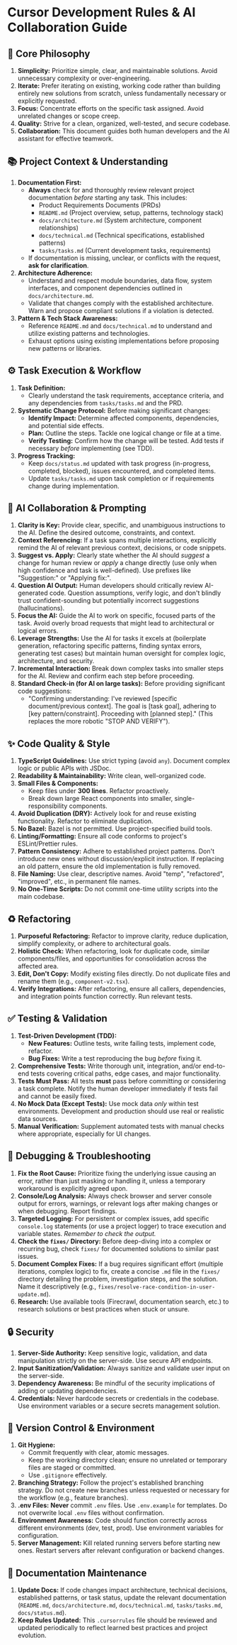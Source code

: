 # Cursor Development Rules & AI Collaboration Guide

## 📜 Core Philosophy

1. **Simplicity:** Prioritize simple, clear, and maintainable solutions. Avoid unnecessary complexity or over-engineering.
2. **Iterate:** Prefer iterating on existing, working code rather than building entirely new solutions from scratch, unless fundamentally necessary or explicitly requested.
3. **Focus:** Concentrate efforts on the specific task assigned. Avoid unrelated changes or scope creep.
4. **Quality:** Strive for a clean, organized, well-tested, and secure codebase.
5. **Collaboration:** This document guides both human developers and the AI assistant for effective teamwork.

## 📚 Project Context & Understanding

1. **Documentation First:**
    * **Always** check for and thoroughly review relevant project documentation *before* starting any task. This includes:
        * Product Requirements Documents (PRDs)
        * `README.md` (Project overview, setup, patterns, technology stack)
        * `docs/architecture.md` (System architecture, component relationships)
        * `docs/technical.md` (Technical specifications, established patterns)
        * `tasks/tasks.md` (Current development tasks, requirements)
    * If documentation is missing, unclear, or conflicts with the request, **ask for clarification**.
2. **Architecture Adherence:**
    * Understand and respect module boundaries, data flow, system interfaces, and component dependencies outlined in `docs/architecture.md`.
    * Validate that changes comply with the established architecture. Warn and propose compliant solutions if a violation is detected.
3. **Pattern & Tech Stack Awareness:**
    * Reference `README.md` and `docs/technical.md` to understand and utilize existing patterns and technologies.
    * Exhaust options using existing implementations before proposing new patterns or libraries.

## ⚙️ Task Execution & Workflow

1. **Task Definition:**
    * Clearly understand the task requirements, acceptance criteria, and any dependencies from `tasks/tasks.md` and the PRD.
2. **Systematic Change Protocol:** Before making significant changes:
    * **Identify Impact:** Determine affected components, dependencies, and potential side effects.
    * **Plan:** Outline the steps. Tackle one logical change or file at a time.
    * **Verify Testing:** Confirm how the change will be tested. Add tests if necessary *before* implementing (see TDD).
3. **Progress Tracking:**
    * Keep `docs/status.md` updated with task progress (in-progress, completed, blocked), issues encountered, and completed items.
    * Update `tasks/tasks.md` upon task completion or if requirements change during implementation.

## 🤖 AI Collaboration & Prompting

1. **Clarity is Key:** Provide clear, specific, and unambiguous instructions to the AI. Define the desired outcome, constraints, and context.
2. **Context Referencing:** If a task spans multiple interactions, explicitly remind the AI of relevant previous context, decisions, or code snippets.
3. **Suggest vs. Apply:** Clearly state whether the AI should *suggest* a change for human review or *apply* a change directly (use only when high confidence and task is well-defined). Use prefixes like "Suggestion:" or "Applying fix:".
4. **Question AI Output:** Human developers should critically review AI-generated code. Question assumptions, verify logic, and don't blindly trust confident-sounding but potentially incorrect suggestions (hallucinations).
5. **Focus the AI:** Guide the AI to work on specific, focused parts of the task. Avoid overly broad requests that might lead to architectural or logical errors.
6. **Leverage Strengths:** Use the AI for tasks it excels at (boilerplate generation, refactoring specific patterns, finding syntax errors, generating test cases) but maintain human oversight for complex logic, architecture, and security.
7. **Incremental Interaction:** Break down complex tasks into smaller steps for the AI. Review and confirm each step before proceeding.
8. **Standard Check-in (for AI on large tasks):** Before providing significant code suggestions:
    * "Confirming understanding: I've reviewed [specific document/previous context]. The goal is [task goal], adhering to [key pattern/constraint]. Proceeding with [planned step]." (This replaces the more robotic "STOP AND VERIFY").

## ✨ Code Quality & Style

1. **TypeScript Guidelines:** Use strict typing (avoid `any`). Document complex logic or public APIs with JSDoc.
2. **Readability & Maintainability:** Write clean, well-organized code.
3. **Small Files & Components:**
    * Keep files under **300 lines**. Refactor proactively.
    * Break down large React components into smaller, single-responsibility components.
4. **Avoid Duplication (DRY):** Actively look for and reuse existing functionality. Refactor to eliminate duplication.
5. **No Bazel:** Bazel is not permitted. Use project-specified build tools.
6. **Linting/Formatting:** Ensure all code conforms to project's ESLint/Prettier rules.
7. **Pattern Consistency:** Adhere to established project patterns. Don't introduce new ones without discussion/explicit instruction. If replacing an old pattern, ensure the old implementation is fully removed.
8. **File Naming:** Use clear, descriptive names. Avoid "temp", "refactored", "improved", etc., in permanent file names.
9. **No One-Time Scripts:** Do not commit one-time utility scripts into the main codebase.

## ♻️ Refactoring

1. **Purposeful Refactoring:** Refactor to improve clarity, reduce duplication, simplify complexity, or adhere to architectural goals.
2. **Holistic Check:** When refactoring, look for duplicate code, similar components/files, and opportunities for consolidation across the affected area.
3. **Edit, Don't Copy:** Modify existing files directly. Do not duplicate files and rename them (e.g., `component-v2.tsx`).
4. **Verify Integrations:** After refactoring, ensure all callers, dependencies, and integration points function correctly. Run relevant tests.

## ✅ Testing & Validation

1. **Test-Driven Development (TDD):**
    * **New Features:** Outline tests, write failing tests, implement code, refactor.
    * **Bug Fixes:** Write a test reproducing the bug *before* fixing it.
2. **Comprehensive Tests:** Write thorough unit, integration, and/or end-to-end tests covering critical paths, edge cases, and major functionality.
3. **Tests Must Pass:** All tests **must** pass before committing or considering a task complete. Notify the human developer immediately if tests fail and cannot be easily fixed.
4. **No Mock Data (Except Tests):** Use mock data *only* within test environments. Development and production should use real or realistic data sources.
5. **Manual Verification:** Supplement automated tests with manual checks where appropriate, especially for UI changes.

## 🐛 Debugging & Troubleshooting

1. **Fix the Root Cause:** Prioritize fixing the underlying issue causing an error, rather than just masking or handling it, unless a temporary workaround is explicitly agreed upon.
2. **Console/Log Analysis:** Always check browser and server console output for errors, warnings, or relevant logs after making changes or when debugging. Report findings.
3. **Targeted Logging:** For persistent or complex issues, add specific `console.log` statements (or use a project logger) to trace execution and variable states. *Remember to check the output.*
4. **Check the `fixes/` Directory:** Before deep-diving into a complex or recurring bug, check `fixes/` for documented solutions to similar past issues.
5. **Document Complex Fixes:** If a bug requires significant effort (multiple iterations, complex logic) to fix, create a concise `.md` file in the `fixes/` directory detailing the problem, investigation steps, and the solution. Name it descriptively (e.g., `fixes/resolve-race-condition-in-user-update.md`).
6. **Research:** Use available tools (Firecrawl, documentation search, etc.) to research solutions or best practices when stuck or unsure.

## 🔒 Security

1. **Server-Side Authority:** Keep sensitive logic, validation, and data manipulation strictly on the server-side. Use secure API endpoints.
2. **Input Sanitization/Validation:** Always sanitize and validate user input on the server-side.
3. **Dependency Awareness:** Be mindful of the security implications of adding or updating dependencies.
4. **Credentials:** Never hardcode secrets or credentials in the codebase. Use environment variables or a secure secrets management solution.

## 🌳 Version Control & Environment

1. **Git Hygiene:**
    * Commit frequently with clear, atomic messages.
    * Keep the working directory clean; ensure no unrelated or temporary files are staged or committed.
    * Use `.gitignore` effectively.
2. **Branching Strategy:** Follow the project's established branching strategy. Do not create new branches unless requested or necessary for the workflow (e.g., feature branches).
3. **.env Files:** **Never** commit `.env` files. Use `.env.example` for templates. Do not overwrite local `.env` files without confirmation.
4. **Environment Awareness:** Code should function correctly across different environments (dev, test, prod). Use environment variables for configuration.
5. **Server Management:** Kill related running servers before starting new ones. Restart servers after relevant configuration or backend changes.

## 📄 Documentation Maintenance

1. **Update Docs:** If code changes impact architecture, technical decisions, established patterns, or task status, update the relevant documentation (`README.md`, `docs/architecture.md`, `docs/technical.md`, `tasks/tasks.md`, `docs/status.md`).
2. **Keep Rules Updated:** This `.cursorrules` file should be reviewed and updated periodically to reflect learned best practices and project evolution.
